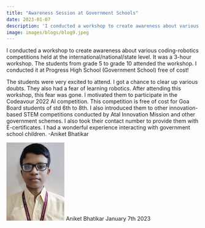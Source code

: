 ```yaml
---
title: "Awareness Session at Government Schools"
date: 2023-01-07
description: 'I conducted a workshop to create awareness about various coding-robotics competitions held at...'
image: images/blogs/blog9.jpeg
---
```

 I conducted a workshop to create awareness about various coding-robotics competitions held at the international/national/state level. It was a 3-hour workshop. The students from grade 5 to grade 10 attended the workshop. I conducted it at Progress High School (Government School) free of cost!

The students were very excited to attend. I got a chance to clear up various doubts. They also had a fear of learning robotics. After attending this workshop, this fear was gone. I motivated them to participate in the Codeavour 2022 AI competition. This competition is free of cost for Goa Board students of std 6th to 8th.
I also introduced them to other innovation-based STEM competitions conducted by Atal Innovation Mission and other government schemes. I also took their contact number to provide them with E-certificates. I had a wonderful experience interacting with government school children.
-Aniket Bhatikar

<div class="author">
<img width="30%" class="author-image" src="/images/team_members/aniket.jpg"/>
  <span class="author-name">Aniket Bhatikar</span>
  <span class="author-divider"></span>
  <span class="author-date">January 7th 2023</span>
</div>